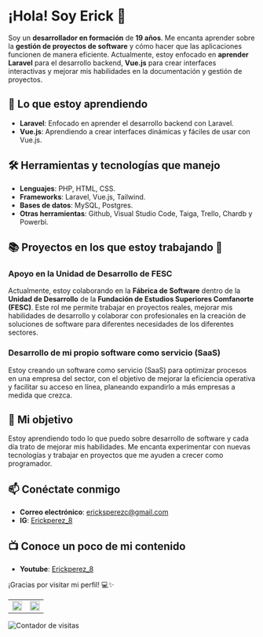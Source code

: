 # ¡Hola! Soy Erick 👋

Soy un **desarrollador en formación** de **19 años**. Me encanta aprender sobre la **gestión de proyectos de software** y cómo hacer que las aplicaciones funcionen de manera eficiente. Actualmente, estoy enfocado en **aprender Laravel** para el desarrollo backend, **Vue.js** para crear interfaces interactivas y mejorar mis habilidades en la documentación y gestión de proyectos.

## 🚀 Lo que estoy aprendiendo
- **Laravel**: Enfocado en aprender el desarrollo backend con Laravel.
- **Vue.js**: Aprendiendo a crear interfaces dinámicas y fáciles de usar con Vue.js.

## 🛠️ Herramientas y tecnologías que manejo
- **Lenguajes**: PHP, HTML, CSS.
- **Frameworks**: Laravel, Vue.js, Tailwind.
- **Bases de datos**: MySQL, Postgres.
- **Otras herramientas**: Github, Visual Studio Code, Taiga, Trello, Chardb y Powerbi.

## 📚 Proyectos en los que estoy trabajando 🚀
### Apoyo en la Unidad de Desarrollo de FESC
Actualmente, estoy colaborando en la **Fábrica de Software** dentro de la **Unidad de Desarrollo** de la **Fundación de Estudios Superiores Comfanorte (FESC)**. Este rol me permite trabajar en proyectos reales, mejorar mis habilidades de desarrollo y colaborar con profesionales en la creación de soluciones de software para diferentes necesidades de los diferentes sectores.

### Desarrollo de mi propio software como servicio (SaaS)
Estoy creando un software como servicio (SaaS) para optimizar procesos en una empresa del sector, con el objetivo de mejorar la eficiencia operativa y facilitar su acceso en línea, planeando expandirlo a más empresas a medida que crezca.

## 🌱 Mi objetivo
Estoy aprendiendo todo lo que puedo sobre desarrollo de software y cada día trato de mejorar mis habilidades. Me encanta experimentar con nuevas tecnologías y trabajar en proyectos que me ayuden a crecer como programador.

## 📫 Conéctate conmigo
- **Correo electrónico**: ericksperezc@gmail.com
- **IG**: [Erickperez_8](https://www.instagram.com/erickperez_8/)
## 📺 Conoce un poco de mi contenido
- **Youtube**: [Erickperez_8](https://www.youtube.com/@ErickPerez_8)

¡Gracias por visitar mi perfil! 💻✨

<table>
  <tr>
    <td>
      <img src="https://github-readme-streak-stats.herokuapp.com?user=Erickpe8&theme=meta-light&border_radius=12.5&locale=es" width="100%"/>
    </td>
    <td>
      <img src="https://github-readme-stats.vercel.app/api/top-langs/?username=Erickpe8&layout=compact&langs_count=10" width="100%"/>
    </td>
  </tr>
</table>

<div align="left">
  <img src="https://komarev.com/ghpvc/?username=Erickpe8&label=Visitas&color=0e75b6&style=flat" alt="Contador de visitas" />
</div>
